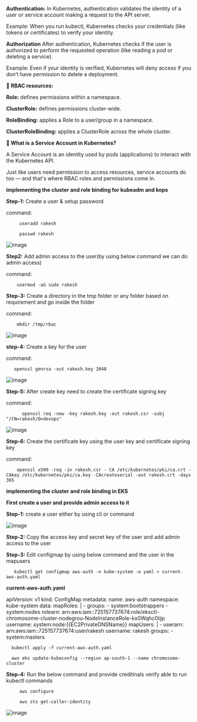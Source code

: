 
**Authentication:** In Kubernetes, authentication validates the identity of a user or service account making a request to the API server.

Example: When you run kubectl, Kubernetes checks your credentials (like tokens or certificates) to verify your identity.

**Authorization** After authentication, Kubernetes checks if the user is authorized to perform the requested operation (like reading a pod or deleting a service).

Example: Even if your identity is verified, Kubernetes will deny access if you don’t have permission to delete a deployment.

**📁 RBAC resources:**

**Role:** defines permissions within a namespace.

**ClusterRole:** defines permissions cluster-wide.

**RoleBinding:** applies a Role to a user/group in a namespace.

**ClusterRoleBinding:** applies a ClusterRole across the whole cluster.

**🤖 What is a Service Account in Kubernetes?**

A Service Account is an identity used by pods (applications) to interact with the Kubernetes API.

Just like users need permission to access resources, service accounts do too — and that's where RBAC roles and permissions come in.

**implementing the cluster and role binding for kubeadm and kops**

**Step-1:** Create a user & setup  password

command:  
        
         useradd rakesh 
         
         passwd rakesh

![image](https://github.com/user-attachments/assets/4e9c0875-6191-4b85-9120-293f33929dd2)

**Step2:** Add admin access to the user(by using below command we can do admin access)

command:

        usermod -aG sudo rakesh

**Step-3:** Create a directory in the tmp folder or any folder based on requirement and go inside the folder

command:

        mkdir /tmp/rbac

![image](https://github.com/user-attachments/assets/a1afe566-a263-454d-a981-e40bbdb2de2c)


**step-4:** Create a key for the user 

command:

       openssl genrsa -out rakesh.key 2048

![image](https://github.com/user-attachments/assets/54437390-e651-415d-a6e2-1a273f9abeb2)

**Step-5:** After create key need to create the certificate signing key
       
command:

          openssl req -new -key rakesh.key -out rakesh.csr -subj "/CN=rakesh/O=devops"

![image](https://github.com/user-attachments/assets/123ef10a-9967-4284-acb6-823be7d8c480)

**Step-6:** Create the certificate key using the user key and certificate signing key

command:

        openssl x509 -req -in rakesh.csr - CA /etc/kubernetes/pki/ca.crt -CAkey /etc/kubernetes/pki/ca.key -CAcreateserial -out rakesh.crt -days 365

**implementing the cluster and role binding in EKS**

  **First create a user and provide admin access to it**

**Step-1:** create a user either by using cli or command

![image](https://github.com/user-attachments/assets/2b0e23b1-7b64-4532-97c0-70c4e6676302)

**Step-2:** Copy the access key and secret key of the user and add admin access to the user

**Step-3:** Edit configmap by using below command and the user in the mapusers

       kubectl get configmap aws-auth -n kube-system -o yaml > current-aws-auth.yaml

**current-aws-auth.yaml**

apiVersion: v1
kind: ConfigMap
metadata:
  name: aws-auth
  namespace: kube-system
data:
  mapRoles: |
    - groups:
      - system:bootstrappers
      - system:nodes
      rolearn: arn:aws:iam::725157737674:role/eksctl-chromosome-cluster-nodegrou-NodeInstanceRole-kx0Wqhc0iijp
      username: system:node:{{EC2PrivateDNSName}}
  mapUsers: |
    - userarn: arn:aws:iam::725157737674:user/rakesh
      username: rakesh
      groups:
        - system:masters

      kubectl apply -f current-aws-auth.yaml
      
      aws eks update-kubeconfig --region ap-south-1 --name chromosome-cluster

**Step-4:** Run the below command and provide creditinals verify able to run kubectl commands

         aws configure

         aws sts get-caller-identity

![image](https://github.com/user-attachments/assets/61b3918c-0d20-4950-8c8f-ce4dd4ba9b37)

